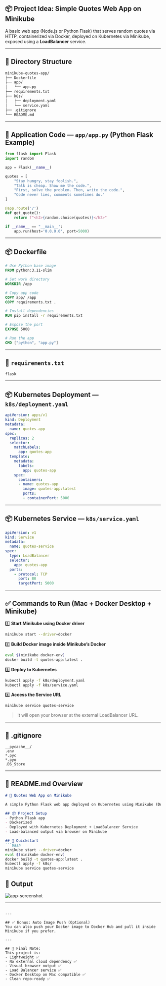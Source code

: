## 📦 Project Idea: **Simple Quotes Web App on Minikube**

A basic web app (Node.js or Python Flask) that serves random quotes via HTTP, containerized via Docker, deployed on Kubernetes via Minikube, exposed using a **LoadBalancer** service.

---

## 📁 Directory Structure

```bash
minikube-quotes-app/
├── Dockerfile
├── app/
│   └── app.py
├── requirements.txt
├── k8s/
│   ├── deployment.yaml
│   └── service.yaml
├── .gitignore
└── README.md
```

---

## 📜 Application Code — `app/app.py` (Python Flask Example)

```python
from flask import Flask
import random

app = Flask(__name__)

quotes = [
    "Stay hungry, stay foolish.",
    "Talk is cheap. Show me the code.",
    "First, solve the problem. Then, write the code.",
    "Code never lies, comments sometimes do."
]

@app.route('/')
def get_quote():
    return f"<h2>{random.choice(quotes)}</h2>"

if __name__ == "__main__":
    app.run(host='0.0.0.0', port=5000)
```

---

## 📦 Dockerfile

```dockerfile
# Use Python base image
FROM python:3.11-slim

# Set work directory
WORKDIR /app

# Copy app code
COPY app/ /app
COPY requirements.txt .

# Install dependencies
RUN pip install -r requirements.txt

# Expose the port
EXPOSE 5000

# Run the app
CMD ["python", "app.py"]
```

---

## 📜 `requirements.txt`

```
flask
```

---

## 📦 Kubernetes Deployment — `k8s/deployment.yaml`

```yaml
apiVersion: apps/v1
kind: Deployment
metadata:
  name: quotes-app
spec:
  replicas: 2
  selector:
    matchLabels:
      app: quotes-app
  template:
    metadata:
      labels:
        app: quotes-app
    spec:
      containers:
      - name: quotes-app
        image: quotes-app:latest
        ports:
        - containerPort: 5000
```

---

## 📦 Kubernetes Service — `k8s/service.yaml`

```yaml
apiVersion: v1
kind: Service
metadata:
  name: quotes-service
spec:
  type: LoadBalancer
  selector:
    app: quotes-app
  ports:
    - protocol: TCP
      port: 80
      targetPort: 5000
```

---

## ✅ Commands to Run (Mac + Docker Desktop + Minikube)

1️⃣ **Start Minikube using Docker driver**

```bash
minikube start --driver=docker
```

2️⃣ **Build Docker image inside Minikube’s Docker**

```bash
eval $(minikube docker-env)
docker build -t quotes-app:latest .
```

3️⃣ **Deploy to Kubernetes**

```bash
kubectl apply -f k8s/deployment.yaml
kubectl apply -f k8s/service.yaml
```

4️⃣ **Access the Service URL**

```bash
minikube service quotes-service
```

> It will open your browser at the external LoadBalancer URL.

---

## 📄 .gitignore

```
__pycache__/
.env
*.pyc
*.pyo
.DS_Store
```

---

## 📑 README.md Overview

````markdown
# 📝 Quotes Web App on Minikube

A simple Python Flask web app deployed on Kubernetes using Minikube (Docker Desktop as runtime), exposing a LoadBalancer service accessible via browser.

## 📦 Project Setup
- Python Flask app
- Dockerized
- Deployed with Kubernetes Deployment + LoadBalancer Service
- Load-balanced output via browser on Minikube

## 🚀 Quickstart
```bash
minikube start --driver=docker
eval $(minikube docker-env)
docker build -t quotes-app:latest .
kubectl apply -f k8s/
minikube service quotes-service
````

## 📸 Output

![app-screenshot](images/app-output.png)

---

```

---

## ✅ Bonus: Auto Image Push (Optional)
You can also push your Docker image to Docker Hub and pull it inside Minikube if you prefer.

---

## 📌 Final Note:
This project is:
- Lightweight ✅
- No external cloud dependency ✅
- Visual browser output ✅
- Load Balancer service ✅
- Docker Desktop on Mac compatible ✅
- Clean repo-ready ✅
